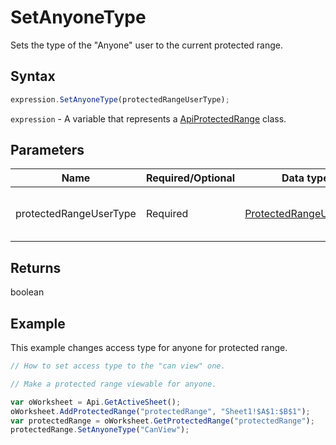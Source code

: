 # SetAnyoneType

Sets the type of the "Anyone" user to the current protected range.

## Syntax

```javascript
expression.SetAnyoneType(protectedRangeUserType);
```

`expression` - A variable that represents a [ApiProtectedRange](../ApiProtectedRange.md) class.

## Parameters

| **Name** | **Required/Optional** | **Data type** | **Default** | **Description** |
| ------------- | ------------- | ------------- | ------------- | ------------- |
| protectedRangeUserType | Required | [ProtectedRangeUserType](../../Enumeration/ProtectedRangeUserType.md) |  | The user type of the protected range. |

## Returns

boolean

## Example

This example changes access type for anyone for protected range.

```javascript editor-xlsx
// How to set access type to the "can view" one.

// Make a protected range viewable for anyone.

var oWorksheet = Api.GetActiveSheet();
oWorksheet.AddProtectedRange("protectedRange", "Sheet1!$A$1:$B$1");
var protectedRange = oWorksheet.GetProtectedRange("protectedRange");
protectedRange.SetAnyoneType("CanView");
```
